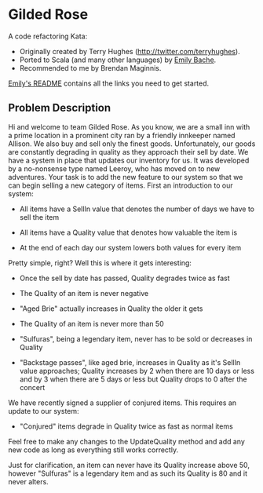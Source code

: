# Gilded Rose

A code refactoring Kata:
- Originally created by Terry Hughes (http://twitter.com/terryhughes).
- Ported to Scala (and many other languages) by [Emily Bache](http://twitter.com/emilybache).
- Recommended to me by Brendan Maginnis.

[Emily's README](https://github.com/emilybache/GildedRose-Refactoring-Kata) contains all the links you need to get started.

## Problem Description

Hi and welcome to team Gilded Rose. 
As you know, we are a small inn with a prime location 
in a prominent city ran by a friendly innkeeper named Allison. 
We also buy and sell only the finest goods. 
Unfortunately, our goods are constantly 
degrading in quality as they approach their sell by date.
We have a system in place that updates our inventory for us. 
It was developed by a no-nonsense type named Leeroy, 
who has moved on to new adventures. 
Your task is to add the new feature to our system 
so that we can begin selling a new category of items. 
First an introduction to our system:

- All items have a SellIn value 
  that denotes the number of days we have to sell the item
  
- All items have a Quality value 
  that denotes how valuable the item is
  
- At the end of each day our system lowers both values 
  for every item

Pretty simple, right? Well this is where it gets interesting:

- Once the sell by date has passed, Quality degrades twice as fast

- The Quality of an item is never negative

- "Aged Brie" actually increases in Quality the older it gets

- The Quality of an item is never more than 50

- "Sulfuras", being a legendary item, 
  never has to be sold or decreases in Quality
  
- "Backstage passes", like aged brie, 
  increases in Quality as it's SellIn value approaches; 
  Quality increases by 2 when there are 10 days or less 
  and by 3 when there are 5 days or less 
  but Quality drops to 0 after the concert

We have recently signed a supplier of conjured items. 
This requires an update to our system:

- "Conjured" items degrade in Quality twice as fast as normal items

Feel free to make any changes to the UpdateQuality method 
and add any new code as long as everything still works correctly. 

Just for clarification, 
an item can never have its Quality increase above 50, 
however "Sulfuras" is a legendary item 
and as such its Quality is 80 and it never alters.
